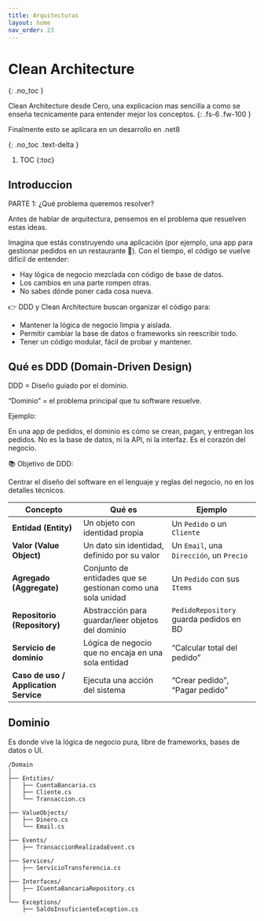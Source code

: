 ```yaml
---
title: Arquitecturas
layout: home
nav_order: 23
---
```


# Clean Architecture
{: .no_toc }

Clean Architecture desde Cero, una explicacion mas sencilla a como se enseña tecnicamente para entender mejor los conceptos.
{: .fs-6 .fw-100 }

Finalmente esto se aplicara en un desarrollo en .net8

{: .no_toc .text-delta }

1. TOC
{:toc}


## Introduccion

PARTE 1: ¿Qué problema queremos resolver?

Antes de hablar de arquitectura, pensemos en el problema que resuelven estas ideas.

Imagina que estás construyendo una aplicación (por ejemplo, una app para gestionar pedidos en un restaurante 🍔).
Con el tiempo, el código se vuelve difícil de entender:

* Hay lógica de negocio mezclada con código de base de datos.
* Los cambios en una parte rompen otras.
* No sabes dónde poner cada cosa nueva.

👉 DDD y Clean Architecture buscan organizar el código para:

* Mantener la lógica de negocio limpia y aislada.
* Permitir cambiar la base de datos o frameworks sin reescribir todo.
* Tener un código modular, fácil de probar y mantener.

## Qué es DDD (Domain-Driven Design)

DDD = Diseño guiado por el dominio.

“Dominio” = el problema principal que tu software resuelve.

Ejemplo:

En una app de pedidos, el dominio es cómo se crean, pagan, y entregan los pedidos.
No es la base de datos, ni la API, ni la interfaz.
Es el corazón del negocio.

📚 Objetivo de DDD:

Centrar el diseño del software en el lenguaje y reglas del negocio, no en los detalles técnicos.

| Concepto                              | Qué es                                                      | Ejemplo                                  |
| ------------------------------------- | ----------------------------------------------------------- | ---------------------------------------- |
| **Entidad (Entity)**                  | Un objeto con identidad propia                              | Un `Pedido` o un `Cliente`               |
| **Valor (Value Object)**              | Un dato sin identidad, definido por su valor                | Un `Email`, una `Dirección`, un `Precio` |
| **Agregado (Aggregate)**              | Conjunto de entidades que se gestionan como una sola unidad | Un `Pedido` con sus `Items`              |
| **Repositorio (Repository)**          | Abstracción para guardar/leer objetos del dominio           | `PedidoRepository` guarda pedidos en BD  |
| **Servicio de dominio**               | Lógica de negocio que no encaja en una sola entidad         | “Calcular total del pedido”              |
| **Caso de uso / Application Service** | Ejecuta una acción del sistema                              | “Crear pedido”, “Pagar pedido”           |



## Dominio 


Es donde vive la lógica de negocio pura, libre de frameworks, bases de datos o UI.

```
/Domain
│
├── Entities/
│   ├── CuentaBancaria.cs
│   ├── Cliente.cs
│   └── Transaccion.cs
│
├── ValueObjects/
│   ├── Dinero.cs
│   └── Email.cs
│
├── Events/
│   ├── TransaccionRealizadaEvent.cs
│
├── Services/
│   ├── ServicioTransferencia.cs
│
├── Interfaces/
│   ├── ICuentaBancariaRepository.cs
│
└── Exceptions/
    ├── SaldoInsuficienteException.cs
```

